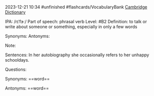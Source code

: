 2023-12-21 10:34
#unfinished
#flashcards/VocabularyBank
[Cambridge Dictionary]()


IPA: /rɪˈfɝː/ 
Part of speech: phrasal verb
Level: #B2 
Definition:
to talk or write about someone or something, especially in only a few words

Synonyms:
Antonyms:

Note:

Sentences:
In her autobiography she occasionally refers to her unhappy schooldays.

Questions:

Synonyms: ==word==

Antonyms: ==word==


